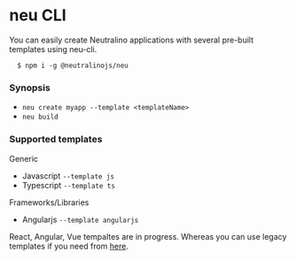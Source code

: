 # neu CLI

You can easily create Neutralino applications with several pre-built templates using neu-cli. 

```
  $ npm i -g @neutralinojs/neu
```

### Synopsis

- `neu create myapp --template <templateName>`
- `neu build`

### Supported templates

Generic

- Javascript `--template js`
- Typescript `--template ts`

Frameworks/Libraries

- Angularjs `--template angularjs`

React, Angular, Vue tempaltes are in progress. Whereas you can use legacy templates if you need from [here](https://github.com/neutralinojs?utf8=%E2%9C%93&q=template&type=&language=).
